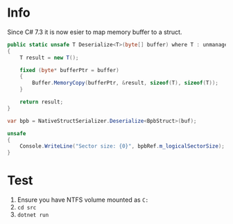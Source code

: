 # Info
Since C# 7.3 it is now esier to map memory buffer to a struct.

```csharp
public static unsafe T Deserialize<T>(byte[] buffer) where T : unmanaged
{
    T result = new T();

    fixed (byte* bufferPtr = buffer)
    {
        Buffer.MemoryCopy(bufferPtr, &result, sizeof(T), sizeof(T));
    }

    return result;
}

var bpb = NativeStructSerializer.Deserialize<BpbStruct>(buf);

unsafe
{
    Console.WriteLine("Sector size: {0}", bpbRef.m_logicalSectorSize);
}
```

# Test
1. Ensure you have NTFS volume mounted as `C:`
1. `cd src`
1. `dotnet run`
